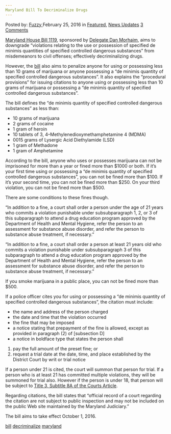 ```yaml
---
Maryland Bill To Decriminalize Drugs
---
```

<article class="post-listing post-13321 post type-post status-publish format-standard has-post-thumbnail hentry  tag-bill tag-decriminalize tag-maryland">
    <div class="post-inner">
        <span>Posted by: <a href="https://www.deepdotweb.com/author/fuzzy/" title="">Fuzzy </a></span>
    <span>February 25, 2016</span>
    <span>in <a href="https://www.deepdotweb.com/category/deepdot-news/" rel="category tag">Featured</a>, <a href="https://www.deepdotweb.com/category/news-updates/" rel="category tag">News Updates</a></span>
    <span><a href="https://www.deepdotweb.com/2016/02/25/maryland-bill-to-decriminalize-drugs/#comments">3 Comments</a></span>
    </p>
    <div class="clear"></div>
    <div class="entry">
    <p><a href="http://mgaleg.maryland.gov/webmga/frmMain.aspx?id=hb1119&amp;stab=01&amp;pid=billpage&amp;tab=subject3&amp;ys=2016RS">Maryland House Bill 1119</a>, sponsored by <a href="http://mgaleg.maryland.gov/webmga/frmMain.aspx?pid=sponpage&amp;tab=subject6&amp;id=morhaim&amp;stab=01&amp;ys=2016RS">Delegate Dan Morhaim</a>, aims to downgrade “violations relating to the use or possession of specified de minimis quantities of specified controlled dangerous substances” from misdemeanors to civil offenses; effectively decriminalizing drugs.</p>
    <p>However, the <a href="http://mgaleg.maryland.gov/2016RS/bills/hb/hb1119F.pdf">bill</a> also aims to penalize anyone for using or possessing less than 10 grams of marijuana or anyone possessing a “de minimis quantity of specified controlled dangerous substances”. It also explains the “procedural provisions” for issuing citations to anyone using or possessing less than 10 grams of marijuana or possessing a “de minimis quantity of specified controlled dangerous substances”.</p>
    <p>The bill defines the “de minimis quantity of specified controlled dangerous substances” as less than:</p>
    <ul>
    <li>10 grams of marijuana</li>
    <li>2 grams of cocaine</li>
    <li>1 gram of heroin</li>
    <li>10 tablets of 3, 4–Methylenedioxymethamphetamine 4 (MDMA)</li>
    <li>0015 grams of Lysergic Acid Diethylamide (LSD)</li>
    <li>1 gram of Methadone</li>
    <li>1 gram of Amphetamine</li>
    </ul>
    <p>According to the bill, anyone who uses or possesses marijuana can not be imprisoned for more than a year or fined more than $1000 or both. If it&#8217;s your first time using or possessing a “de minimis quantity of specified controlled dangerous substances”, you can not be fined more than $100. If it&#8217;s your second time, you can not be fined more than $250. On your third violation, you can not be fined more than $500.</p>
    <p>There are some conditions to these fines though.</p>
    <p>“In addition to a fine, a court shall order a person under the age of 21 years who commits a violation punishable under subsubparagraph 1, 2, or 3 of this subparagraph to attend a drug education program approved by the Department of Health and Mental Hygiene, refer the person to an assessment for substance abuse disorder, and refer the person to substance abuse treatment, if necessary.”</p>
    <p>“In addition to a fine, a court shall order a person at least 21 years old who commits a violation punishable under subsubparagraph 3 of this subparagraph to attend a drug education program approved by the Department of Health and Mental Hygiene, refer the person to an assessment for substance abuse disorder, and refer the person to substance abuse treatment, if necessary.”</p>
    <p>If you smoke marijuana in a public place, you can not be fined more than $500.</p>
    <p>If a police officer cites you for using or possessing a “de minimis quantity of specified controlled dangerous substances”, the citation must include:</p>
    <ul>
    <li>the name and address of the person charged</li>
    <li>the date and time that the violation occurred</li>
    <li>the fine that may be imposed</li>
    <li>a notice stating that prepayment of the fine is allowed, except as provided in paragraph (2) of [subsection D]</li>
    <li>a notice in boldface type that states the person shall</li>
    </ul>
    <ol>
    <li>pay the full amount of the preset fine; or</li>
    <li>request a trial date at the date, time, and place established by the District Court by writ or trial notice</li>
    </ol>
    <p>If a person under 21 is cited, the court will summon that person for trial. If a person who is at least 21 has committed multiple violations, they will be summoned for trial also. However if the person is under 18, that person will be subject to <a href="http://mgaleg.maryland.gov/webmga/frmStatutesText.aspx?article=gcj&amp;section=3-8A-01&amp;ext=html&amp;session=2015RS&amp;tab=subject5">Title 3, Subtitle 8A of the Courts Article</a>.</p>
    <p>Regarding citations, the bill states that “official record of a court regarding the citation are not subject to public inspection and may not be included on the public Web site maintained by the Maryland Judiciary.”</p>
    <p>The bill aims to take effect October 1, 2016.</p>
    </div>
    <a href="https://www.deepdotweb.com/tag/bill/" rel="tag">bill</a> <a href="https://www.deepdotweb.com/tag/decriminalize/" rel="tag">decriminalize</a>  <a href="https://www.deepdotweb.com/tag/maryland/" rel="tag">maryland</a></span> <span style="display:none" class="updated">2016-02-25</span>
    <div style="display:none" class="vcard author" itemprop="author" itemscope itemtype="http://schema.org/Person"><strong class="fn" itemprop="name"><a href="https://www.deepdotweb.com/author/fuzzy/" title="Posts by Fuzzy" rel="author">Fuzzy</a></strong></div>
    
